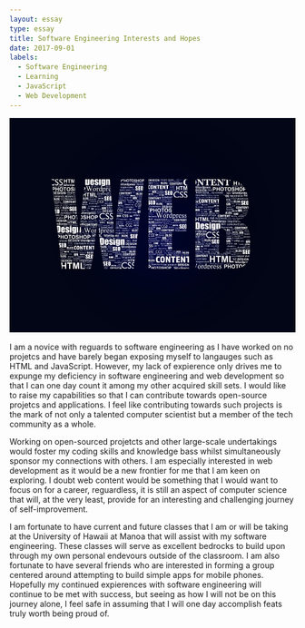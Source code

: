 ```yaml
---
layout: essay
type: essay
title: Software Engineering Interests and Hopes
date: 2017-09-01
labels:
  - Software Engineering
  - Learning
  - JavaScript
  - Web Development
---
```


<img class="ui tiny left circular floated image" src="../images/web.jpg">

I am a novice with reguards to software engineering as I have worked on no projetcs and have barely began exposing myself to langauges such as HTML and JavaScript. 
However, my lack of expierence only drives me to expunge my deficiency in software engineering and web development so that I can one day count it among my other acquired skill sets.
I would like to raise my capabilities so that I can contribute towards open-source projetcs and applications. I feel like contributing towards such projects is the mark of not only a talented computer scientist but a member of the tech community as a whole.

Working on open-sourced projetcts and other large-scale undertakings would foster my coding skills and knowledge bass whilst simultaneously sponsor my connections with others.
I am especially interested in web development as it would be a new frontier for me that I am keen on exploring. 
I doubt web content would be something that I would want to focus on for a career, reguardless, it is still an aspect of computer science that will, at the very least, provide for an interesting and challenging journey of self-improvement.

I am fortunate to have current and future classes that I am or will be taking at the University of Hawaii at Manoa that will assist with my software engineering. 
These classes will serve as excellent bedrocks to build upon through my own personal endevours outside of the classroom. 
I am also fortunate to have several friends who are interested in forming a group centered around attempting to build simple apps for mobile phones.
Hopefully my continued expierences with software engineering will continue to be met with success, but seeing as how I will not be on this journey alone, I feel safe in assuming that I will one day accomplish feats truly worth being proud of.
